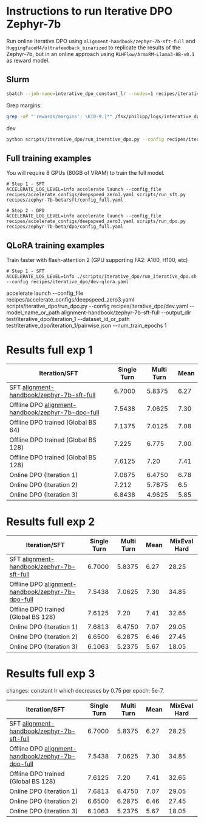 
# Instructions to run Iterative DPO Zephyr-7b

Run online Iterative DPO using `alignment-handbook/zephyr-7b-sft-full` and
`HuggingFaceH4/ultrafeedback_binarized` to replicate the results of the Zephyr-7b,
but in an online approach using `RLHFlow/ArmoRM-Llama3-8B-v0.1` as reward model. 

## Slurm 

```bash
sbatch --job-name=interative_dpo_constant_lr --nodes=1 recipes/iterative_dpo/launch.slurm recipes/iterative_dpo/dev.yaml
```

Grep margins: 

```bash
grep -oP "'rewards/margins': \K[0-9.]*" /fsx/philipp/logs/interative_dpo_constant_lr-7291724.out
```

dev 
```bash
python scripts/iterative_dpo/run_iterative_dpo.py --config recipes/iterative_dpo/dev.yaml
```



## Full training examples

You will require 8 GPUs (80GB of VRAM) to train the full model.
```shell
# Step 1 - SFT
ACCELERATE_LOG_LEVEL=info accelerate launch --config_file recipes/accelerate_configs/deepspeed_zero3.yaml scripts/run_sft.py recipes/zephyr-7b-beta/sft/config_full.yaml

# Step 2 - DPO
ACCELERATE_LOG_LEVEL=info accelerate launch --config_file recipes/accelerate_configs/deepspeed_zero3.yaml scripts/run_dpo.py recipes/zephyr-7b-beta/dpo/config_full.yaml
```

## QLoRA training examples

Train faster with flash-attention 2 (GPU supporting FA2: A100, H100, etc)
```shell
# Step 1 - SFT
ACCELERATE_LOG_LEVEL=info ./scripts/iterative_dpo/run_iterative_dpo.sh --config recipes/iterative_dpo/dev-qlora.yaml
```



accelerate launch --config_file recipes/accelerate_configs/deepspeed_zero3.yaml scripts/iterative_dpo/run_dpo.py --config recipes/iterative_dpo/dev.yaml --model_name_or_path alignment-handbook/zephyr-7b-sft-full --output_dir test/iterative_dpo/iteration_1  --dataset_id_or_path test/iterative_dpo/iteration_1/pairwise.json --num_train_epochs 1


# Results full exp 1

| Iteration/SFT                                                                                                     | Single Turn | Multi Turn | Mean |
| ----------------------------------------------------------------------------------------------------------------- | ----------- | ---------- | ---- |
| SFT [alignment-handbook/zephyr-7b-sft-full](https://huggingface.co/alignment-handbook/zephyr-7b-sft-full)         | 6.7000      | 5.8375     | 6.27 |
| Offline DPO [alignment-handbook/zephyr-7b-dpo-full](https://huggingface.co/alignment-handbook/zephyr-7b-dpo-full) | 7.5438      | 7.0625     | 7.30 |
| Offline DPO trained (Global BS 64)                                                                                | 7.1375      | 7.0125     | 7.08 |
| Offline DPO trained (Global BS 128)                                                                               | 7.225       | 6.775      | 7.00 |
| Offline DPO trained (Global BS 128)                                                                               | 7.6125      | 7.20       | 7.41 |
| Online DPO (Iteration 1)                                                                                          | 7.0875      | 6.4750     | 6.78 |
| Online DPO (Iteration 2)                                                                                          | 7.212       | 5.7875     | 6.5  |
| Online DPO (Iteration 3)                                                                                          | 6.8438      | 4.9625     | 5.85 |


# Results full exp 2

| Iteration/SFT                                                                                                     | Single Turn | Multi Turn | Mean | MixEval Hard |
| ----------------------------------------------------------------------------------------------------------------- | ----------- | ---------- | ---- | ------------ |
| SFT [alignment-handbook/zephyr-7b-sft-full](https://huggingface.co/alignment-handbook/zephyr-7b-sft-full)         | 6.7000      | 5.8375     | 6.27 | 28.25        |
| Offline DPO [alignment-handbook/zephyr-7b-dpo-full](https://huggingface.co/alignment-handbook/zephyr-7b-dpo-full) | 7.5438      | 7.0625     | 7.30 | 34.85        |
| Offline DPO trained (Global BS 128)                                                                               | 7.6125      | 7.20       | 7.41 | 32.65        |
| Online DPO (Iteration 1)                                                                                          | 7.6813      | 6.4750     | 7.07 | 29.05        |
| Online DPO (Iteration 2)                                                                                          | 6.6500      | 6.2875     | 6.46 | 27.45        |
| Online DPO (Iteration 3)                                                                                          | 6.1063      | 5.2375     | 5.67 | 18.05        |



# Results full exp 3 

changes: constant lr which decreases by 0.75 per epoch: 5e-7,  

| Iteration/SFT                                                                                                     | Single Turn | Multi Turn | Mean | MixEval Hard |
| ----------------------------------------------------------------------------------------------------------------- | ----------- | ---------- | ---- | ------------ |
| SFT [alignment-handbook/zephyr-7b-sft-full](https://huggingface.co/alignment-handbook/zephyr-7b-sft-full)         | 6.7000      | 5.8375     | 6.27 | 28.25        |
| Offline DPO [alignment-handbook/zephyr-7b-dpo-full](https://huggingface.co/alignment-handbook/zephyr-7b-dpo-full) | 7.5438      | 7.0625     | 7.30 | 34.85        |
| Offline DPO trained (Global BS 128)                                                                               | 7.6125      | 7.20       | 7.41 | 32.65        |
| Online DPO (Iteration 1)                                                                                          | 7.6813      | 6.4750     | 7.07 | 29.05        |
| Online DPO (Iteration 2)                                                                                          | 6.6500      | 6.2875     | 6.46 | 27.45        |
| Online DPO (Iteration 3)                                                                                          | 6.1063      | 5.2375     | 5.67 | 18.05        |

